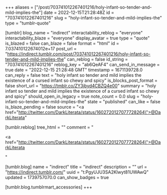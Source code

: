 +++
aliases = ["/post/703741012267401216/holy-infant-so-tender-and-mild-implies-the"]
date = 2022-12-15T21:28:48Z
id = "703741012267401216"
slug = "holy-infant-so-tender-and-mild-implies-the"
type = "tumblr-quote"

[tumblr]
blog_name = "indirect"
interactability_reblog = "everyone"
interactability_blaze = "everyone"
display_avatar = true
type = "quote"
is_blazed = false
can_blaze = false
format = "html"
id = 7.037410122674012e+17
post_url = "https://indirect.tumblr.com/post/703741012267401216/holy-infant-so-tender-and-mild-implies-the"
can_reblog = false
id_string = "703741012267401216"
reblog_key = "ab6QeAF4"
can_send_in_message = true
date = "2022-12-15 21:28:48 GMT"
timestamp = 1671139728.0
can_reply = false
text = "holy infant so tender and mild implies the existence of a cursed infant so chewy and spicy"
is_blocks_post_format = false
short_url = "https://tmblr.co/ZY3jbyd4CBZQ4e00"
summary = "holy infant so tender and mild implies the existence of a cursed infant so chewy and spicy"
should_open_in_legacy = true
note_count = 0.0
slug = "holy-infant-so-tender-and-mild-implies-the"
state = "published"
can_like = false
is_blaze_pending = false
source = "<a href=\"http://twitter.com/DarkLiterata/status/1602720127077728264\">@DarkLiterata</a>"

[tumblr.reblog]
tree_html = ""
comment = "<p><a href=\"http://twitter.com/DarkLiterata/status/1602720127077728264\">@DarkLiterata</a></p>"

[tumblr.blog]
name = "indirect"
title = "indirect"
description = ""
url = "https://indirect.tumblr.com/"
uuid = "t:PgyUJU3SA2Klwyt81UWAwQ"
updated = 1739757070.0
can_show_badges = true

[tumblr.blog.tumblrmart_accessories]
+++
